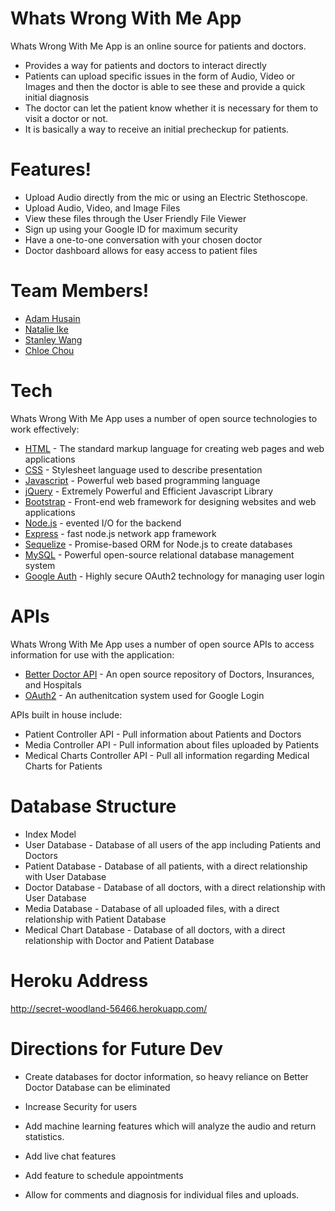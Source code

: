 # Whats Wrong With Me App

Whats Wrong With Me App is an online source for patients and doctors. 

  - Provides a way for patients and doctors to interact directly
  - Patients can upload specific issues in the form of Audio, Video or Images and then the doctor is able to see these and provide a quick initial diagnosis
  - The doctor can let the patient know whether it is necessary for them to visit a doctor or not.
  - It is basically a way to receive an initial precheckup for patients.

# Features!

  - Upload Audio directly from the mic or using an Electric Stethoscope.
  - Upload Audio, Video, and Image Files
  - View these files through the User Friendly File Viewer
  - Sign up using your Google ID for maximum security
  - Have a one-to-one conversation with your chosen doctor
  - Doctor dashboard allows for easy access to patient files

# Team Members!

* [Adam Husain]
* [Natalie Ike]
* [Stanley Wang]
* [Chloe Chou]

# Tech

Whats Wrong With Me App uses a number of open source technologies to work effectively:

* [HTML] - The standard markup language for creating web pages and web applications
* [CSS] - Stylesheet language used to describe presentation
* [Javascript] - Powerful web based programming language
* [jQuery] - Extremely Powerful and Efficient Javascript Library
* [Bootstrap] - Front-end web framework for designing websites and web applications
* [Node.js] - evented I/O for the backend
* [Express] - fast node.js network app framework
* [Sequelize] - Promise-based ORM for Node.js to create databases
* [MySQL] - Powerful open-source relational database management system
* [Google Auth] - Highly secure OAuth2 technology for managing user login

# APIs

Whats Wrong With Me App uses a number of open source APIs to access information for use with the application:

* [Better Doctor API] - An open source repository of Doctors, Insurances, and Hospitals
* [OAuth2] - An authenitcation system used for Google Login

APIs built in house include:
* Patient Controller API - Pull information about Patients and Doctors
* Media Controller API - Pull information about files uploaded by Patients
* Medical Charts Controller API - Pull all information regarding Medical Charts for Patients

# Database Structure
* Index Model
* User Database - Database of all users of the app including Patients and Doctors
* Patient Database - Database of all patients, with a direct relationship with User Database
* Doctor Database - Database of all doctors, with a direct relationship with User Database
* Media Database - Database of all uploaded files, with a direct relationship with Patient Database
* Medical Chart Database - Database of all doctors, with a direct relationship with Doctor and Patient Database

# Heroku Address

http://secret-woodland-56466.herokuapp.com/

# Directions for Future Dev
* Create databases for doctor information, so heavy reliance on Better Doctor Database can be eliminated
* Increase Security for users
* Add machine learning features which will analyze the audio and return statistics.
* Add live chat features
* Add feature to schedule appointments
* Allow for comments and diagnosis for individual files and uploads.

   [HTML]: <https://www.w3schools.com/html/>
   [CSS]: <https://www.w3schools.com/css/>
   [Javascript]: <https://www.w3schools.com/js/>
   [jQuery]: <http://jquery.com>
   [Bootstrap]: <http://getbootstrap.com/>
   [Node.js]: <http://nodejs.org>
   [Express]: <http://expressjs.com>
   [Sequelize]: <http://docs.sequelizejs.com/>
   [MySQL]: <https://www.mysql.com>
   [Google Auth]: <https://developers.google.com/identity/protocols/OAuth2>
   
   [Better Doctor API]: <http://betterdoctor.com/developers/>
   [OAuth2]: <https://oauth.net/2/>
   
   [Adam Husain]: <https://github.com/medaman>
   [Natalie Ike]: <https://github.com/natalieike>
   [Stanley Wang]: <https://github.com/Eszypher58>
   [Chloe Chou]: <https://github.com/chloechoudesign>
   
